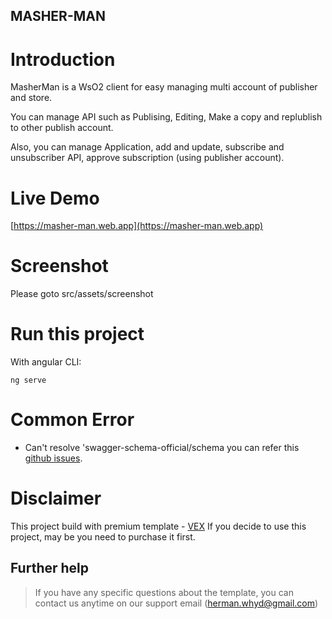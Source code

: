<h2>MASHER-MAN</h2>

# Introduction

MasherMan is a WsO2 client for easy managing multi account of publisher and store.

You can manage API such as Publising, Editing, Make a copy and replublish to other publish account.

Also, you can manage Application, add and update, subscribe and unsubscriber API, approve subscription (using publisher account).

# Live Demo

[https://masher-man.web.app](https://masher-man.web.app)

# Screenshot

Please goto src/assets/screenshot

# Run this project

With angular CLI:

```shell
ng serve
```

# Common Error

- Can't resolve 'swagger-schema-official/schema
  you can refer this [github issues](https://github.com/apigee-127/sway/issues/180).

# Disclaimer

This project build with premium template - [VEX](https://themeforest.net/item/vex-angular-8-material-design-admin-template/24472891)
If you decide to use this project, may be you need to purchase it first.

## Further help

> If you have any specific questions about the template, you can contact us anytime on our support email ([herman.whyd@gmail.com](mailto:herman.whyd@gmail.com))

